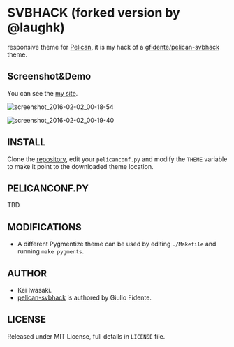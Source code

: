 # SVBHACK (forked version by @laughk)

responsive theme for [Pelican](http://getpelican.com), it is my hack of a [gfidente/pelican-svbhack](https://github.com/gfidente/pelican-svbhack) theme.

## Screenshot&Demo

You can see the [my site](http://memo.laughk.org).

![screenshot_2016-02-02_00-18-54](https://cloud.githubusercontent.com/assets/1286319/12721360/cb4fd51c-c942-11e5-89e1-25fb8ac60a04.jpg)

![screenshot_2016-02-02_00-19-40](https://cloud.githubusercontent.com/assets/1286319/12721364/d0079c8e-c942-11e5-9e9a-464d3a6f2c9f.jpg)

## INSTALL

Clone the [repository](https://github.com/laughk/pelican-svbhack), edit your `pelicanconf.py` and modify the `THEME` variable to make it point to the downloaded theme location.

## PELICANCONF.PY

TBD

## MODIFICATIONS

- A different Pygmentize theme can be used by editing `./Makefile` and running `make pygments`.

## AUTHOR

* Kei Iwasaki.
* [pelican-svbhack](https://github.com/gfidente/pelican-svbhack) is authored by Giulio Fidente.


## LICENSE

Released under MIT License, full details in `LICENSE` file.
